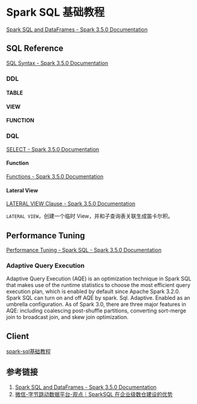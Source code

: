 # Spark SQL 基础教程


[Spark SQL and DataFrames - Spark 3.5.0 Documentation](https://spark.apache.org/docs/latest/sql-programming-guide.html)

## SQL Reference

[SQL Syntax - Spark 3.5.0 Documentation](https://spark.apache.org/docs/latest/sql-ref-syntax.html)


### DDL
#### TABLE

#### VIEW

#### FUNCTION


### DQL

[SELECT - Spark 3.5.0 Documentation](https://spark.apache.org/docs/latest/sql-ref-syntax-qry-select.html)

#### Function

[Functions - Spark 3.5.0 Documentation](https://spark.apache.org/docs/latest/sql-ref-functions.html)

#### Lateral View

[LATERAL VIEW Clause - Spark 3.5.0 Documentation](https://spark.apache.org/docs/latest/sql-ref-syntax-qry-select-lateral-view.html)

`LATERAL VIEW`，创建一个临时 View，并和子查询表关联生成笛卡尔积。
## Performance Tuning

[Performance Tuning - Spark SQL - Spark 3.5.0 Documentation](https://spark.apache.org/docs/latest/sql-performance-tuning.html)


### Adaptive Query Execution

Adaptive Query Execution (AQE) is an optimization technique in Spark SQL that makes use of the runtime statistics to choose the most efficient query execution plan, which is enabled by default since Apache Spark 3.2.0. Spark SQL can turn on and off AQE by spark. Sql. Adaptive. Enabled as an umbrella configuration. As of Spark 3.0, there are three major features in AQE: including coalescing post-shuffle partitions, converting sort-merge join to broadcast join, and skew join optimization.



## Client

[spark-sql基础教程](work/component/Big-Data/Apache-Spark/CLI/spark-sql基础教程.md)

## 参考链接
1. [Spark SQL and DataFrames - Spark 3.5.0 Documentation](https://spark.apache.org/docs/latest/sql-programming-guide.html)
2. [微信-字节跳动数据平台-观点｜SparkSQL 在企业级数仓建设的优势](https://mp.weixin.qq.com/s/CLr6KfdzKhtfaT89NHv_8g)
